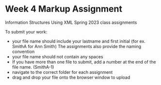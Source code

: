 # Week 4 Markup Assignment
Information Structures Using XML Spring 2023 class assignments

To submit your work:
* your file name should include your lastname and first initial (for ex. SmithA for Ann Smith) The assignments also provide the naming convention
* your file name should not contain any spaces
* If you have more than one file to submit, add a number at the end of the file name. (SmithA-1)
* navigate to the correct folder for each assignment
* drag and drop your file onto the browser window to upload
